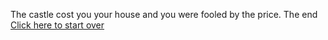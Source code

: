 The castle cost you your house and you were fooled by the price. The end [Click here to start over](../yourKingdom.)

